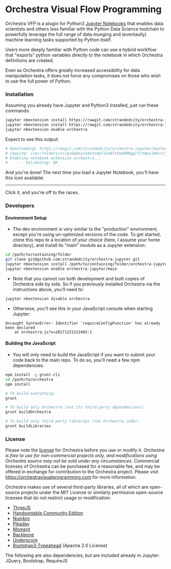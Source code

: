 # Orchestra Visual Flow Programming
Orchestra VFP is a plugin for Python3 [Jupyter Notebooks](https://jupyter-notebook.readthedocs.io/en/stable/notebook.html) that enables data scientists and others less familiar with the Python Data Science toolchain to powerfully leverage the full range of data munging and (eventaully) machine learning tasks supported by Python itself.

Users more deeply familiar with Python code can use a hybrid workflow that "exports" python variables directly to the notebook in which Orchestra definitions are created.

Even as Orchestra offers greatly increased accessibility for data manipulation tasks, it does not force any compromises on those who wish to use the full power of Python.

### Installation

Assuming you already have Jupyter and Python3 Installed, just run these commands:

```bash
jupyter nbextension install https://rawgit.com/strandedcity/orchestra-jupyter/master/dist/orchestra.js
jupyter nbextension install https://rawgit.com/strandedcity/orchestra-jupyter/master/dist/orchestra-libraries.js
jupyter nbextension enable orchestra
```

Expect to see this output:
```bash
# Downloading: https://rawgit.com/strandedcity/orchestra-jupyter/master/dist/orchestra.js -> /var/folders/sc/ps6q4zys24x3s4p711n8ltbw0000gp/T/tmps1m0cvrj/orchestra.js
# Copying: /var/folders/sc/ps6q4zys24x3s4p711n8ltbw0000gp/T/tmps1m0cvrj/orchestra.js -> /usr/local/share/jupyter/nbextensions/orchestra.js
# Enabling notebook extension orchestra...
#      - Validating: OK
```

And you're done! The next time you load a Jupyter Notebook, you'll have this icon available:
******

Click it, and you're off to the races.

### Developers
#### Environment Setup

- The dev environment is very similar to the "production" environment, except you're using un-optimized versions of the code. To get started, clone this repo to a location of your choice (here, I assume your home directory), and install its "main" module as a Jupyter extension:

```bash
cd /path/to/containing/folder
git clone git@github.com:strandedcity/orchestra-jupyter.git
jupyter nbextension install /path/to/containing/folder/orchestra-jupyter --symlink
jupyter nbextension enable orchestra-jupyter/main
```

- Note that you cannot run both development and built copies of Orchestra side by side. So if you previously installed Orchestra via the instructions above, you'll need to:

```bash
jupyter nbextension disable orchestra
```

- Otherwise, you'll see this in your JavaScript console when starting Jupyter:

```
Uncaught SyntaxError: Identifier 'requireConfigFunction' has already been declared
    at orchestra.js?v=20171221222403:1
```

#### Building the JavaScript

- You will only need to build the JavaScript if you want to submit your code back to the main repo. To do so, you'll need a few npm dependencies:

```bash
npm install -g grunt-cli
cd /path/to/orchestra
npm install

# To build everything:
grunt

# To build only Orchestra (not its third-party dependencies):
grunt buildOrchestra

# To build only third-party libraries (not Orchestra code):
grunt buildLibraries
```

### License

Please note the [license](./LICENSE) for Orchestra before you use or modify it. _Orchestra is free to use for non-commercial projects only, and modifications using Orchestra source may not be sold under any circumstances._ Commercial licenses of Orchestra can be purchased for a reasonable fee, and may be offered in exchange for contribution to the Orchestra project. Please visit https://orchestravisualprogramming.com for more information.

Orchestra makes use of several third-party libraries, all of which are open-source projects under the MIT License or similarly permissive open-source licenses that do not restrict usage or modification:

- [ThreeJS](https://github.com/mrdoob/three.js)
- [Handsontable Community Edition](https://github.com/handsontable/handsontable)
- [Numbro](https://github.com/BenjaminVanRyseghem/numbro)
- [Pikaday](https://github.com/dbushell/Pikaday)
- [Moment](https://github.com/moment/moment)
- [Backbone](https://github.com/jashkenas/backbone)
- [Underscore](https://github.com/jashkenas/underscore)
- [Bootstrap3-Typeahead](https://github.com/bassjobsen/Bootstrap-3-Typeahead) (Apache 2.0 License)
 
The following are also dependencies, but are included already in Jupyter:
JQuery, Bootstrap, RequireJS
